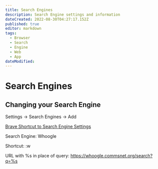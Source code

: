 ```yaml
---
title: Search Engines
description: Search Engine settings and information
dateCreated: 2022-08-30T04:27:17.152Z
published: true
editor: markdown
tags:
  - Browser
  - Search
  - Engine
  - Web
  - App
dateModified: 
---
```

# Search Engines

## Changing your Search Engine

Settings -> Search Engines -> Add

[Brave Shortcut to Search Engine Settings](brave://settings/searchEngines)

Search Engine: Whoogle

Shortcut: :w

URL with %s in place of query: https://whoogle.commsnet.org/search?q=%s